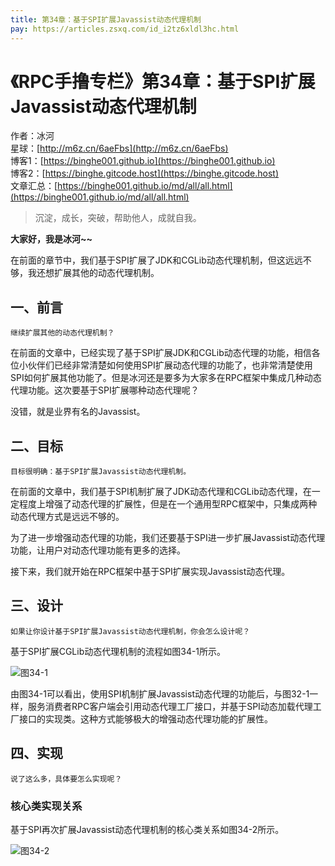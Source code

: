 ```yaml
---
title: 第34章：基于SPI扩展Javassist动态代理机制
pay: https://articles.zsxq.com/id_i2tz6xldl3hc.html
---
```


# 《RPC手撸专栏》第34章：基于SPI扩展Javassist动态代理机制

作者：冰河
<br/>星球：[http://m6z.cn/6aeFbs](http://m6z.cn/6aeFbs)
<br/>博客1：[https://binghe001.github.io](https://binghe001.github.io)
<br/>博客2：[https://binghe.gitcode.host](https://binghe.gitcode.host)
<br/>文章汇总：[https://binghe001.github.io/md/all/all.html](https://binghe001.github.io/md/all/all.html)

> 沉淀，成长，突破，帮助他人，成就自我。

**大家好，我是冰河~~**

在前面的章节中，我们基于SPI扩展了JDK和CGLib动态代理机制，但这远远不够，我还想扩展其他的动态代理机制。

## 一、前言

`继续扩展其他的动态代理机制？`

在前面的文章中，已经实现了基于SPI扩展JDK和CGLib动态代理的功能，相信各位小伙伴们已经非常清楚如何使用SPI扩展动态代理的功能了，也非常清楚使用SPI如何扩展其他功能了。但是冰河还是要多为大家多在RPC框架中集成几种动态代理功能。这次要基于SPI扩展哪种动态代理呢？

没错，就是业界有名的Javassist。

## 二、目标

`目标很明确：基于SPI扩展Javassist动态代理机制。`

在前面的文章中，我们基于SPI机制扩展了JDK动态代理和CGLib动态代理，在一定程度上增强了动态代理的扩展性，但是在一个通用型RPC框架中，只集成两种动态代理方式是远远不够的。

为了进一步增强动态代理的功能，我们还要基于SPI进一步扩展Javassist动态代理功能，让用户对动态代理功能有更多的选择。

接下来，我们就开始在RPC框架中基于SPI扩展实现Javassist动态代理。

## 三、设计

`如果让你设计基于SPI扩展Javassist动态代理机制，你会怎么设计呢？`

基于SPI扩展CGLib动态代理机制的流程如图34-1所示。

![图34-1](https://binghe001.github.io/assets/images/middleware/rpc/rpc-2022-11-09-001.png)

由图34-1可以看出，使用SPI机制扩展Javassist动态代理的功能后，与图32-1一样，服务消费者RPC客户端会引用动态代理工厂接口，并基于SPI动态加载代理工厂接口的实现类。这种方式能够极大的增强动态代理功能的扩展性。

## 四、实现

`说了这么多，具体要怎么实现呢？`

### 核心类实现关系

基于SPI再次扩展Javassist动态代理机制的核心类关系如图34-2所示。

![图34-2](https://binghe001.github.io/assets/images/middleware/rpc/rpc-2022-11-09-002.png)

